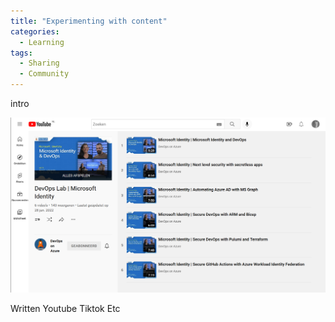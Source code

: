 ```yaml
---
title: "Experimenting with content"
categories:
  - Learning
tags:
  - Sharing
  - Community
---
```


intro

![Identity videos](../assets/images/20220819-identityvideos.png)


Written
Youtube
Tiktok
Etc